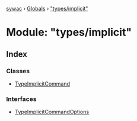 [sywac](../README.md) › [Globals](../globals.md) › ["types/implicit"](_types_implicit_.md)

# Module: "types/implicit"

## Index

### Classes

* [TypeImplicitCommand](../classes/_types_implicit_.typeimplicitcommand.md)

### Interfaces

* [TypeImplicitCommandOptions](../interfaces/_types_implicit_.typeimplicitcommandoptions.md)
